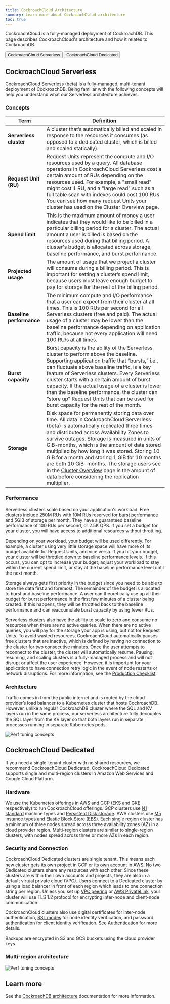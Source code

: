 ```yaml
---
title: CockroachCloud Architecture
summary: Learn more about CockroachCloud architecture
toc: true
---
```


CockroachCloud is a fully-managed deployment of CockroachDB. This page describes CockroachCloud's architecture and how it relates to CockroachDB.

<div class="filters clearfix">
  <button class="filter-button" data-scope="serverless">CockroachCloud Serverless </button>
  <button class="filter-button" data-scope="dedicated">CockroachCloud Dedicated</button>
</div>

<section class="filter-content" markdown="1" data-scope="serverless">

## CockroachCloud Serverless

CockroachCloud Serverless (beta) is a fully-managed, multi-tenant deployment of CockroachDB. Being familiar with the following concepts will help you understand what our Serverless architecture achieves.

### Concepts

Term | Definition
-----|-----------
**Serverless cluster** | A cluster that’s automatically billed and scaled in response to the resources it consumes (as opposed to a dedicated cluster, which is billed and scaled statically).
**Request Unit (RU)** | Request Units represent the compute and I/O resources used by a query. All database operations in CockroachCloud Serverless cost a certain amount of RUs depending on the resources used. For example, a "small read" might cost 1 RU, and a "large read" such as a full table scan with indexes could cost 100 RUs. You can see how many request Units your cluster has used on the Cluster Overview page.
**Spend limit** | This is the maximum amount of money a user indicates that they would like to be billed in a particular billing period for a cluster. The actual amount a user is billed is based on the resources used during that billing period. A cluster's budget is allocated across storage, baseline performance, and burst performance.
**Projected usage** | The amount of usage that we project a cluster will consume during a billing period. This is important for setting a cluster’s spend limit, because users must leave enough budget to pay for storage for the rest of the billing period.
**Baseline performance** | The minimum compute and I/O performance that a user can expect from their cluster at all times. This is 100 RUs per second for all Serverless clusters (free and paid). The actual usage of a cluster may be lower than the baseline performance depending on application traffic, because not every application will need 100 RU/s at all times. 
**Burst capacity** | Burst capacity is the ability of the Serverless cluster to perform above the baseline. Supporting application traffic that “bursts,” i.e., can fluctuate above baseline traffic, is a key feature of Serverless clusters. Every Serverless cluster starts with a certain amount of burst capacity. If the actual usage of a cluster is lower than the baseline performance, the cluster can “store up” Request Units that can be used for burst capacity for the rest of the month. 
**Storage** | Disk space for permanently storing data over time. All data in CockroachCloud Serverless (beta) is automatically replicated three times and distributed across Availability Zones to survive outages. Storage is measured in units of GiB-months, which is the amount of data stored multiplied by how long it was stored. Storing 10 GiB for a month and storing 1 GiB for 10 months are both 10 GiB-months. The storage users see in the [Cluster Overview](serverless-cluster-management.html#view-cluster-overview) page is the amount of data before considering the replication multiplier.

### Performance 

Serverless clusters scale based on your application's workload. Free clusters include 250M RUs with 10M RUs reserved for [burst performance](#concepts) and 5GiB of storage per month. They have a guaranteed baseline performance of 100 RUs per second, or 2.5K QPS. If you set a budget for your cluster, you will have access to additional resources without throttling.

Depending on your workload, your budget will be used differently. For example, a cluster using very little storage space will have more of its budget available for Request Units, and vice versa. If you hit your budget, your cluster will be throttled down to baseline performance levels. If this occurs, you can opt to increase your budget, adjust your workload to stay within the current spend limit, or stay at the baseline performance level until the next month.

Storage always gets first priority in the budget since you need to be able to store the data first and foremost. The remainder of the budget is allocated to burst and baseline performance. A user can theoretically use up all their budget for burst performance in the first few minutes of a cluster being created. If this happens, they will be throttled back to the baseline performance and can reaccumulate burst capacity by using fewer RUs.

Serverless clusters also have the ability to scale to zero and consume no resources when there are no active queries. When there are no active queries, you will pay for the storage your app is using, but not for Request Units. To avoid wasted resources, CockroachCloud automatically pauses free clusters that are inactive, which is defined by having no connection to the cluster for two consecutive minutes. Once the user attempts to reconnect to the cluster, the cluster will automatically resume. Pausing, resuming, and scaling clusters is a fully-managed process and will not disrupt or affect the user experience. However, it is important for your application to have connection retry logic in the event of node restarts or network disruptions. For more information, see the [Production Checklist](production-checklist.html).

### Architecture

Traffic comes in from the public internet and is routed by the cloud provider’s load balancer to a Kubernetes cluster that hosts CockroachDB. However, unlike a regular CockroachDB cluster where the SQL and KV layers run in the same process, our serverless architecture fully decouples the SQL layer from the KV layer so that both layers run in separate processes running in separate Kubernetes pods.

<img src="{{ 'images/cockroachcloud/serverless-diagram.jpeg' | relative_url }}" alt="Perf tuning concepts" style="max-width:100%" />

</section>

<section class="filter-content" markdown="1" data-scope="dedicated">

## CockroachCloud Dedicated

If you need a single-tenant cluster with no shared resources, we recommend CockroachCloud Dedicated. CockroachCloud Dedicated supports single and multi-region clusters in Amazon Web Services and Google Cloud Platform.

### Hardware

We use the Kubernetes offerings in AWS and GCP (EKS and GKE respectively) to run CockroachCloud offerings. GCP clusters use [N1 standard](https://cloud.google.com/compute/docs/machine-types#n1_machine_types) machine types and [Persistent Disk storage](https://cloud.google.com/compute/docs/disks#pdspecs). AWS clusters use [M5 instance types](https://aws.amazon.com/ec2/instance-types/m5/#Product_Details) and [Elastic Block Store (EBS)](https://aws.amazon.com/ebs/features/). Each single region cluster has a minimum of three nodes spread across three availability zones (AZ) in a cloud provider region. Multi-region clusters are similar to single-region clusters, with nodes spread across three or more AZs in each region.

### Security and Connection

CockroachCloud Dedicated clusters are single tenant. This means each new cluster gets its own project in GCP or its own account in AWS. No two Dedicated clusters share any resources with each other. Since these clusters are within their own accounts and projects, they are also in a default virtual private cloud (VPC). Users connect to a Dedicated cluster by using a load balancer in front of each region which leads to one connection string per region. Unless you set up [VPC peering](network-authorization.html#vpc-peering) or [AWS PrivateLink](network-authorization.html#aws-privatelink), your cluster will use TLS 1.2 protocol for encrypting inter-node and client-node communication.

CockroachCloud clusters also use digital certificates for inter-node authentication, [SSL modes](authentication.html#ssl-mode-settings) for node identity verification, and password authentication for client identity verification. See [Authentication](authentication.html) for more details.

Backups are encrypted in S3 and GCS buckets using the cloud provider keys. 

### Multi-region architecture

<img src="{{ 'images/cockroachcloud/multiregion-diagram.png' | relative_url }}" alt="Perf tuning concepts" style="max-width:100%" />

</section>

## Learn more

See the [CockroachDB architecture](../{{site.versions["stable"]}}/architecture/overview.html) documentation for more information.